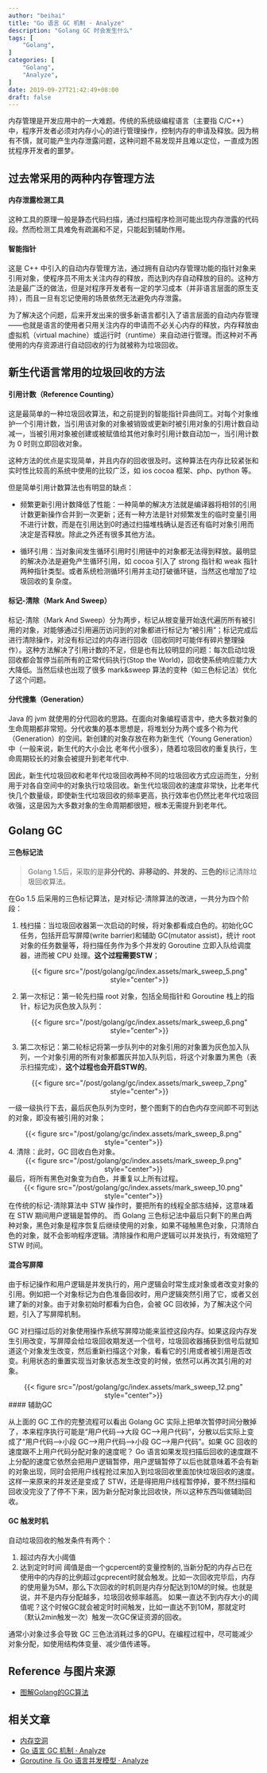 ```yaml
---
author: "beihai"
title: "Go 语言 GC 机制 · Analyze"
description: "Golang GC 时会发生什么"
tags: [
    "Golang",
]
categories: [
    "Golang",
    "Analyze",
]
date: 2019-09-27T21:42:49+08:00
draft: false
---
```


内存管理是开发应用中的一大难题。传统的系统级编程语言（主要指 C/C++）中，程序开发者必须对内存小心的进行管理操作，控制内存的申请及释放。因为稍有不慎，就可能产生内存泄露问题，这种问题不易发现并且难以定位，一直成为困扰程序开发者的噩梦。

<!--more-->

## 过去常采用的两种内存管理方法

#### 内存泄露检测工具

这种工具的原理一般是静态代码扫描，通过扫描程序检测可能出现内存泄露的代码段。然而检测工具难免有疏漏和不足，只能起到辅助作用。

#### 智能指针

这是 C++ 中引入的自动内存管理方法，通过拥有自动内存管理功能的指针对象来引用对象，使程序员不用太关注内存的释放，而达到内存自动释放的目的。这种方法是最广泛的做法，但是对程序开发者有一定的学习成本（并非语言层面的原生支持），而且一旦有忘记使用的场景依然无法避免内存泄露。

为了解决这个问题，后来开发出来的很多新语言都引入了语言层面的自动内存管理 ——也就是语言的使用者只用关注内存的申请而不必关心内存的释放，内存释放由虚拟机（virtual machine）或运行时（runtime）来自动进行管理。而这种对不再使用的内存资源进行自动回收的行为就被称为垃圾回收。

## 新生代语言常用的垃圾回收的方法

#### 引用计数（Reference Counting）

这是最简单的一种垃圾回收算法，和之前提到的智能指针异曲同工。对每个对象维护一个引用计数，当引用该对象的对象被销毁或更新时被引用对象的引用计数自动减一，当被引用对象被创建或被赋值给其他对象时引用计数自动加一，当引用计数为 0 时则立即回收对象。

这种方法的优点是实现简单，并且内存的回收很及时。这种算法在内存比较紧张和实时性比较高的系统中使用的比较广泛，如 ios cocoa 框架、php、python 等。

但是简单引用计数算法也有明显的缺点：

- 频繁更新引用计数降低了性能：一种简单的解决方法就是编译器将相邻的引用计数更新操作合并到一次更新；还有一种方法是针对频繁发生的临时变量引用不进行计数，而是在引用达到0时通过扫描堆栈确认是否还有临时对象引用而决定是否释放。除此之外还有很多其他方法。

- 循环引用：当对象间发生循环引用时引用链中的对象都无法得到释放。最明显的解决办法是避免产生循环引用，如 cocoa 引入了 strong 指针和 weak 指针两种指针类型。或者系统检测循环引用并主动打破循环链，当然这也增加了垃圾回收的复杂度。

#### 标记-清除（Mark And Sweep）

标记-清除（Mark And Sweep）分为两步，标记从根变量开始迭代遍历所有被引用的对象，对能够通过引用遍历访问到的对象都进行标记为“被引用”；标记完成后进行清除操作，对没有标记过的内存进行回收（回收同时可能伴有碎片整理操作）。这种方法解决了引用计数的不足，但是也有比较明显的问题：每次启动垃圾回收都会暂停当前所有的正常代码执行(Stop the  World)，回收使系统响应能力大大降低。当然后续也出现了很多 mark&sweep 算法的变种（如三色标记法）优化了这个问题。

#### 分代搜集（Generation）

Java 的 jvm 就使用的分代回收的思路。在面向对象编程语言中，绝大多数对象的生命周期都非常短。分代收集的基本思想是，将堆划分为两个或多个称为代（Generation）的空间。新创建的对象存放在称为新生代（Young Generation）中（一般来说，新生代的大小会比 老年代小很多），随着垃圾回收的重复执行，生命周期较长的对象会被提升到老年代中.

因此，新生代垃圾回收和老年代垃圾回收两种不同的垃圾回收方式应运而生，分别用于对各自空间中的对象执行垃圾回收。新生代垃圾回收的速度非常快，比老年代快几个数量级，即使新生代垃圾回收的频率更高，执行效率也仍然比老年代垃圾回收强，这是因为大多数对象的生命周期都很短，根本无需提升到老年代。

## Golang GC

#### 三色标记法

> Golang 1.5后，采取的是**非分代的、非移动的、并发的、三色的**标记清除垃圾回收算法。
>

在Go 1.5 后采用的三色标记算法，是对标记-清除算法的改进，一共分为四个阶段：

1. 栈扫描：当垃圾回收器第⼀次启动的时候，将对象都看成⽩⾊的。初始化GC任务，包括开启写屏障(write barrier)和辅助 GC(mutator assist)，统计 root 对象的任务数量等，将扫描任务作为多个并发的 Goroutine 立即入队给调度器，进而被 CPU 处理。**这个过程需要STW**；

   <div align="center">{{< figure src="/post/golang/gc/index.assets/mark_sweep_5.png" style="center">}}</div>

2. 第一次标记：第一轮先扫描 root 对象，包括全局指针和 Goroutine 栈上的指针，标记为灰色放入队列：

   <div align="center">{{< figure src="/post/golang/gc/index.assets/mark_sweep_6.png" style="center">}}</div>

3. 第二次标记：第二轮标记将第一步队列中的对象引用的对象置为灰色加入队列，一个对象引用的所有对象都置灰并加入队列后，将这个对象置为黑色（表示扫描完成），**这个过程也会开启STW的**。

   <div align="center">{{< figure src="/post/golang/gc/index.assets/mark_sweep_7.png" style="center">}}</div>
一级一级执行下去，最后灰色队列为空时，整个图剩下的白色内存空间即不可到达的对象，即没有被引用的对象；
   
<div align="center">{{< figure src="/post/golang/gc/index.assets/mark_sweep_8.png" style="center">}}</div>
4. 清除：此时，GC 回收白色对象。

   <div align="center">{{< figure src="/post/golang/gc/index.assets/mark_sweep_9.png" style="center">}}</div>
最后，将所有黑色对象变为白色，并重复以上所有过程。


<div align="center">{{< figure src="/post/golang/gc/index.assets/mark_sweep_10.png" style="center">}}</div>
在传统的标记-清除算法中 STW 操作时，要把所有的线程全部冻结掉，这意味着在 STW 期间用户逻辑是暂停的。
而 Golang 三色标记法中最后只剩下的黑白两种对象，黑色对象是程序恢复后继续使用的对象，如果不碰触黑色对象，只清除白色的对象，就不会影响程序逻辑。清除操作和用户逻辑可以并发执行，有效缩短了 STW 时间。

#### 混合写屏障

由于标记操作和用户逻辑是并发执行的，用户逻辑会时常生成对象或者改变对象的引用。例如把⼀个对象标记为⽩⾊准备回收时，⽤户逻辑突然引⽤了它，或者⼜创建了新的对象。由于对象初始时都看为白色，会被 GC 回收掉，为了解决这个问题，引入了写屏障机制。

GC 对扫描过后的对象使⽤操作系统写屏障功能来监控这段内存。如果这段内存发⽣引⽤改变，写屏障会给垃圾回收期发送⼀个信号，垃圾回收器捕获到信号后就知道这个对象发⽣改变，然后重新扫描这个对象，看看它的引⽤或者被引⽤是否改变。利⽤状态的重置实现当对象状态发⽣改变的时候，依然可以再次其引用的对象。

<div align="center">{{< figure src="/post/golang/gc/index.assets/mark_sweep_12.png" style="center">}}</div>
#### 辅助GC

从上面的 GC 工作的完整流程可以看出 Golang GC 实际上把单次暂停时间分散掉了，本来程序执⾏可能是“⽤户代码-->⼤段 GC-->⽤户代码”，分散以后实际上变成了“⽤户代码-->⼩段 GC-->⽤户代码-->⼩段 GC-->⽤户代码”。如果 GC 回收的速度跟不上用户代码分配对象的速度呢？
Go 语⾔如果发现扫描后回收的速度跟不上分配的速度它依然会把⽤户逻辑暂停，⽤户逻辑暂停了以后也就意味着不会有新的对象出现，同时会把⽤户线程抢过来加⼊到垃圾回收⾥⾯加快垃圾回收的速度。这样⼀来原来的并发还是变成了 STW，还是得把⽤户线程暂停掉，要不然扫描和回收没完没了了停不下来，因为新分配对象⽐回收快，所以这种东⻄叫做辅助回收。

#### GC 触发时机

自动垃圾回收的触发条件有两个：

1. 超过内存大小阈值
2. 达到定时时间
   阈值是由一个gcpercent的变量控制的,当新分配的内存占已在使用中的内存的比例超过gcprecent时就会触发。比如一次回收完毕后，内存的使用量为5M，那么下次回收的时机则是内存分配达到10M的时候。也就是说，并不是内存分配越多，垃圾回收频率越高。
   如果一直达不到内存大小的阈值呢？这个时候GC就会被定时时间触发，比如一直达不到10M，那就定时（默认2min触发一次）触发一次GC保证资源的回收。

通常小对象过多会导致 GC 三色法消耗过多的GPU。在编程过程中，尽可能减少对象分配，如使用结构体变量、减少值传递等。

## Reference 与图片来源

- [图解Golang的GC算法](https://i6448038.github.io/2019/03/04/golang-garbage-collector/)

## 相关文章

- [内存空洞](https://www.wingsxdu.com/post/golang/golang-memory-holes/)
- [Go 语言 GC 机制 · Analyze](https://www.wingsxdu.com/post/golang/gc)
- [Goroutine 与 Go 语言并发模型 · Analyze](https://www.wingsxdu.com/post/golang/goroutine)